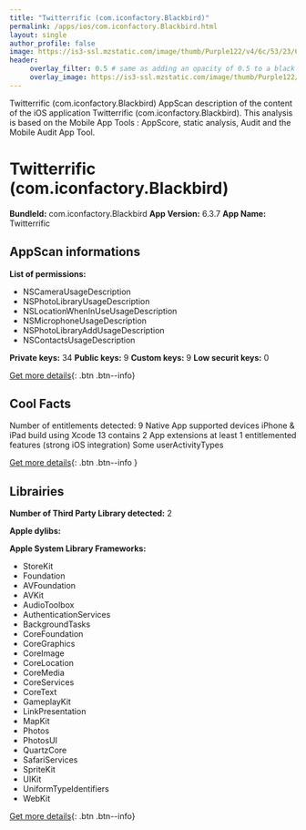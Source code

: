 ```yaml
---
title: "Twitterrific (com.iconfactory.Blackbird)"
permalink: /apps/ios/com.iconfactory.Blackbird.html
layout: single
author_profile: false
image: https://is3-ssl.mzstatic.com/image/thumb/Purple122/v4/6c/53/23/6c5323af-b5ab-7f06-ec5f-b4e316bf251d/AppIcon-1x_U007emarketing-0-0-0-6-0-0-85-220.png/512x512bb.jpg
header: 
     overlay_filter: 0.5 # same as adding an opacity of 0.5 to a black background
     overlay_image: https://is3-ssl.mzstatic.com/image/thumb/Purple122/v4/6c/53/23/6c5323af-b5ab-7f06-ec5f-b4e316bf251d/AppIcon-1x_U007emarketing-0-0-0-6-0-0-85-220.png/512x512bb.jpg
---
```

Twitterrific (com.iconfactory.Blackbird) AppScan description of the content of the iOS application Twitterrific (com.iconfactory.Blackbird). This analysis is based on the Mobile App Tools : AppScore, static analysis, Audit and the Mobile Audit App Tool.

# Twitterrific (com.iconfactory.Blackbird)

**BundleId:** com.iconfactory.Blackbird
**App Version:** 6.3.7
**App Name:** Twitterrific


## AppScan informations 

**List of permissions:** 
- NSCameraUsageDescription
- NSPhotoLibraryUsageDescription
- NSLocationWhenInUseUsageDescription
- NSMicrophoneUsageDescription
- NSPhotoLibraryAddUsageDescription
- NSContactsUsageDescription
  
  
**Private keys:** 34
**Public keys:** 9
**Custom keys:** 9
**Low securit keys:** 0
  
[Get more details](/pricing.html){: .btn .btn--info}

## Cool Facts

Number of entitlements detected: 9
Native App
supported devices iPhone & iPad
build using Xcode 13
contains 2 App extensions
at least 1 entitlemented features (strong iOS integration)
Some userActivityTypes
  
[Get more details](/pricing.html){: .btn .btn--info }

## Librairies 
**Number of Third Party Library detected:** 2


**Apple dylibs:**


**Apple System Library Frameworks:**
- StoreKit
- Foundation
- AVFoundation
- AVKit
- AudioToolbox
- AuthenticationServices
- BackgroundTasks
- CoreFoundation
- CoreGraphics
- CoreImage
- CoreLocation
- CoreMedia
- CoreServices
- CoreText
- GameplayKit
- LinkPresentation
- MapKit
- Photos
- PhotosUI
- QuartzCore
- SafariServices
- SpriteKit
- UIKit
- UniformTypeIdentifiers
- WebKit


  
[Get more details](/pricing.html){: .btn .btn--info}

